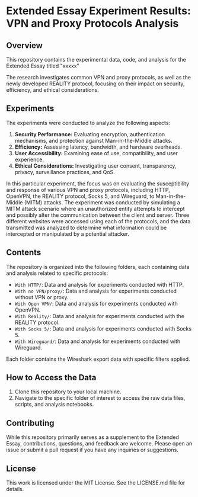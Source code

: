 # Extended Essay Experiment Results: VPN and Proxy Protocols Analysis

## Overview

This repository contains the experimental data, code, and analysis for the Extended Essay titled "xxxxx"

The research investigates common VPN and proxy protocols, as well as the newly developed REALITY protocol, focusing on their impact on security, efficiency, and ethical considerations.

## Experiments

The experiments were conducted to analyze the following aspects:

1. **Security Performance:** Evaluating encryption, authentication mechanisms, and protection against Man-in-the-Middle attacks.
2. **Efficiency:** Assessing latency, bandwidth, and hardware overheads.
3. **User Accessibility:** Examining ease of use, compatibility, and user experience.
4. **Ethical Considerations:** Investigating user consent, transparency, privacy, surveillance practices, and QoS.

In this particular experiment, the focus was on evaluating the susceptibility and response of various VPN and proxy protocols, including HTTP, OpenVPN, the REALITY protocol, Socks 5, and Wireguard, to Man-in-the-Middle (MITM) attacks. The experiment was conducted by simulating a MITM attack scenario where an unauthorized entity attempts to intercept and possibly alter the communication between the client and server. Three different websites were accessed using each of the protocols, and the data transmitted was analyzed to determine what information could be intercepted or manipulated by a potential attacker. 

## Contents

The repository is organized into the following folders, each containing data and analysis related to specific protocols:

- `With HTTP/`: Data and analysis for experiments conducted with HTTP.
- `With no VPN/proxy/`: Data and analysis for experiments conducted without VPN or proxy.
- `With Open VPN/`: Data and analysis for experiments conducted with OpenVPN.
- `With Reality/`: Data and analysis for experiments conducted with the REALITY protocol.
- `With Socks 5/`: Data and analysis for experiments conducted with Socks 5.
- `With Wireguard/`: Data and analysis for experiments conducted with Wireguard.

Each folder contains the Wireshark export data with specific filters applied. 

## How to Access the Data

1. Clone this repository to your local machine.
2. Navigate to the specific folder of interest to access the raw data files, scripts, and analysis notebooks.

## Contributing

While this repository primarily serves as a supplement to the Extended Essay, contributions, questions, and feedback are welcome. Please open an issue or submit a pull request if you have any inquiries or suggestions.

## License

This work is licensed under the MIT License. See the LICENSE.md file for details.


